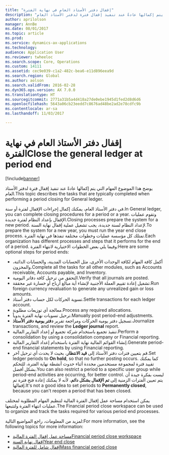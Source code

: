 ```yaml
---
title: "إقفال دفتر الأستاذ العام في نهاية الفترة"
description: "يوضح هذا الموضوع المهام التي يتم إكمالها عادةً عند تنفيذ إقفال فترة لدفتر الأستاذ العام."
author: aprilolson
manager: AnnBe
ms.date: 08/01/2017
ms.topic: article
ms.prod: 
ms.service: dynamics-ax-applications
ms.technology: 
audience: Application User
ms.reviewer: twheeloc
ms.search.scope: Core, Operations
ms.custom: 14111
ms.assetid: cec9e039-c1a2-482c-bea6-e11d896eea9d
ms.search.region: Global
ms.author: aolson
ms.search.validFrom: 2016-02-28
ms.dyn365.ops.version: AX 7.0.0
ms.translationtype: HT
ms.sourcegitcommit: 2771a31b5a4d418a27de0ebe1945d1fed2d8d6d6
ms.openlocfilehash: 5643a06cb23eedd7c8676ad48be2ad2e78cdfc9b
ms.contentlocale: ar-sa
ms.lasthandoff: 11/03/2017

---
```


# <a name="close-the-general-ledger-at-period-end"></a><span data-ttu-id="6ec57-103">إقفال دفتر الأستاذ العام في نهاية الفترة</span><span class="sxs-lookup"><span data-stu-id="6ec57-103">Close the general ledger at period end</span></span>

[!include[banner](../includes/banner.md)]


<span data-ttu-id="6ec57-104">يوضح هذا الموضوع المهام التي يتم إكمالها عادةً عند تنفيذ إقفال فترة لدفتر الأستاذ العام.</span><span class="sxs-lookup"><span data-stu-id="6ec57-104">This topic describes the tasks that are typically completed when performing a period closing for General ledger.</span></span> 

<span data-ttu-id="6ec57-105">في دفتر الأستاذ العام، يمكنك إكمال إجراءات الإقفال لفترة أو سنة.</span><span class="sxs-lookup"><span data-stu-id="6ec57-105">In General ledger, you can complete closing procedures for a period or a year.</span></span> <span data-ttu-id="6ec57-106">وتقوم عمليات الإقفال بإعداد النظام لفترة جديدة.</span><span class="sxs-lookup"><span data-stu-id="6ec57-106">Closing processes prepare the system for a new period.</span></span> <span data-ttu-id="6ec57-107">لإعداد النظام لسنة جديدة، يجب تشغيل عملية إقفال نهاية السنة.</span><span class="sxs-lookup"><span data-stu-id="6ec57-107">To prepare the system for a new year, you must run the year end close process.</span></span> <span data-ttu-id="6ec57-108">تمتلك كل مؤسسة عمليات وخطوات مختلفة تنفذها في نهاية الفترة.</span><span class="sxs-lookup"><span data-stu-id="6ec57-108">Each organization has different processes and steps that it performs for the end of a period.</span></span> <span data-ttu-id="6ec57-109">وفيما يلي بعض الخطوات الاختيارية لانتهاء الفترة:‬</span><span class="sxs-lookup"><span data-stu-id="6ec57-109">Here are some optional steps for period ends:</span></span>

-   <span data-ttu-id="6ec57-110">أكمل كافة المهام لكافة الوحدات الأخرى، مثل الحسابات المدينة، والحسابات الدائنة، والمخزون.</span><span class="sxs-lookup"><span data-stu-id="6ec57-110">Complete all the tasks for all other modules, such as Accounts receivable, Accounts payable, and Inventory.</span></span>
-   <span data-ttu-id="6ec57-111">التحقق من ترحيل كافة دفاتر اليومية.</span><span class="sxs-lookup"><span data-stu-id="6ec57-111">Verify that all journals are posted.</span></span>
-   <span data-ttu-id="6ec57-112">تشغيل إعادة تقييم العملة الأجنبية لإنشاء أية مبالغ أرباح أو خسارة غير محققة.</span><span class="sxs-lookup"><span data-stu-id="6ec57-112">Run foreign currency revaluation to generate any unrealized gain or loss amounts.</span></span>
-   <span data-ttu-id="6ec57-113">تسوية الحركات لكل حساب دفتر أستاذ.</span><span class="sxs-lookup"><span data-stu-id="6ec57-113">Settle transactions for each ledger account.</span></span>
-   <span data-ttu-id="6ec57-114">معالجة أي توزيعات مطلوبة.</span><span class="sxs-lookup"><span data-stu-id="6ec57-114">Process any required allocations.</span></span>
-   <span data-ttu-id="6ec57-115">ترحيل تسويات نهاية الفترة يدوياً.</span><span class="sxs-lookup"><span data-stu-id="6ec57-115">Manually post period-end adjustments.</span></span>
-   <span data-ttu-id="6ec57-116">تسجيل دفتر يومية الحركات ومراجعة تقرير **دفتر يومية دفتر الأستاذ**.</span><span class="sxs-lookup"><span data-stu-id="6ec57-116">Journalize transactions, and review the **Ledger journal** report.</span></span>
-   <span data-ttu-id="6ec57-117">تنفيذ تجميع باستخدام شركة تجميع أو إعداد التقارير المالية.</span><span class="sxs-lookup"><span data-stu-id="6ec57-117">Perform a consolidation by using a consolidation company or Financial reporting.</span></span>
-   <span data-ttu-id="6ec57-118">إنشاء القوائم المالية نهاية الفترة باستخدام إعداد التقارير المالية.</span><span class="sxs-lookup"><span data-stu-id="6ec57-118">Generate period-end financial statements by using Financial reporting.</span></span>
-   <span data-ttu-id="6ec57-119">قم بتعيين فترات دفتر الأستاذ إلى **قيد الانتظار**، بحيث لا يحدث أي ترحيل آخر.</span><span class="sxs-lookup"><span data-stu-id="6ec57-119">Set ledger periods to **On hold**, so that no further posting occurs.</span></span> <span data-ttu-id="6ec57-120">كما يمكنك تقييد فترة لمجموعة مستخدمين محددة أثناء حدوث أنشطة نهاية الفترة، للتحكم بشكل أفضل.</span><span class="sxs-lookup"><span data-stu-id="6ec57-120">You can also restrict a period to a specific user group while period-end activities are occurring, for better control.</span></span> <span data-ttu-id="6ec57-121">ليست بفكرة جيدة أن يتم تعيين الفترات الزمنية إلى **‏‫تم الإقفال بشكل دائم‬**، لأنه لا يمكنك إعادة فتح فترة تم إقفالها.</span><span class="sxs-lookup"><span data-stu-id="6ec57-121">It's not a good idea to set periods to **Permanently closed**, because you can't reopen a period that has been closed.</span></span>

<span data-ttu-id="6ec57-122">يمكن استخدام مساحة عمل إقفال الفترة المالية لتنظيم المهام المطلوبة لمختلف عمليات انتهاء الفترة ولتتبعها.</span><span class="sxs-lookup"><span data-stu-id="6ec57-122">The Financial period close workspace can be used to organize and track the tasks required for various period end processes.</span></span> 


<span data-ttu-id="6ec57-123">لمزيد من المعلومات، راجع المواضيع التالية:</span><span class="sxs-lookup"><span data-stu-id="6ec57-123">For more information, see the following topics for more information:</span></span>
- [<span data-ttu-id="6ec57-124">مساحة عمل إقفال الفترة المالية</span><span class="sxs-lookup"><span data-stu-id="6ec57-124">Financial period close workspace</span></span>](financial-period-close-workspace.md) 
- [<span data-ttu-id="6ec57-125">إقفال نهاية السنة</span><span class="sxs-lookup"><span data-stu-id="6ec57-125">Year end close</span></span>](Year-end-close.md)  
- [<span data-ttu-id="6ec57-126">إقفال شامل للفترة المالية</span><span class="sxs-lookup"><span data-stu-id="6ec57-126">Mass financial period close</span></span>](tasks/mass-financial-period-close.md)





